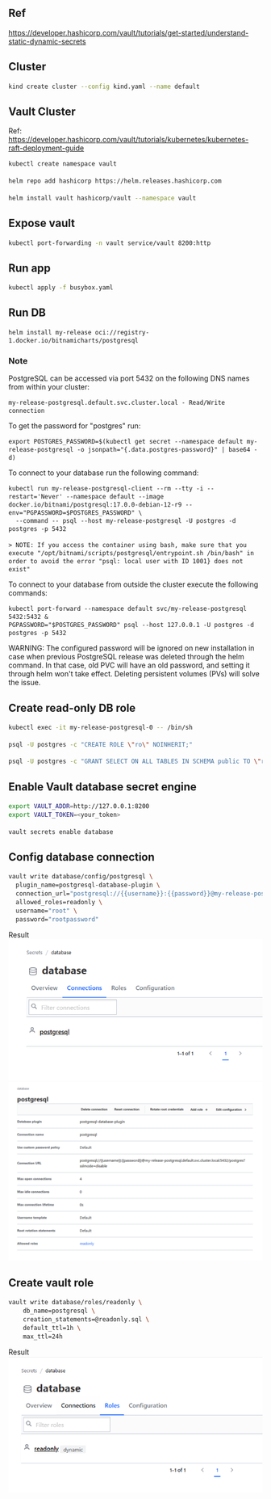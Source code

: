 ## Ref
https://developer.hashicorp.com/vault/tutorials/get-started/understand-static-dynamic-secrets

## Cluster
```bash
kind create cluster --config kind.yaml --name default
```

## Vault Cluster
Ref: https://developer.hashicorp.com/vault/tutorials/kubernetes/kubernetes-raft-deployment-guide

```bash
kubectl create namespace vault

helm repo add hashicorp https://helm.releases.hashicorp.com

helm install vault hashicorp/vault --namespace vault
```

## Expose vault
```bash
kubectl port-forwarding -n vault service/vault 8200:http
```

## Run app
```bash
kubectl apply -f busybox.yaml
```

## Run DB
```
helm install my-release oci://registry-1.docker.io/bitnamicharts/postgresql
```

### Note
PostgreSQL can be accessed via port 5432 on the following DNS names from within your cluster:

    my-release-postgresql.default.svc.cluster.local - Read/Write connection

To get the password for "postgres" run:

    export POSTGRES_PASSWORD=$(kubectl get secret --namespace default my-release-postgresql -o jsonpath="{.data.postgres-password}" | base64 -d)

To connect to your database run the following command:

    kubectl run my-release-postgresql-client --rm --tty -i --restart='Never' --namespace default --image docker.io/bitnami/postgresql:17.0.0-debian-12-r9 --env="PGPASSWORD=$POSTGRES_PASSWORD" \
      --command -- psql --host my-release-postgresql -U postgres -d postgres -p 5432

    > NOTE: If you access the container using bash, make sure that you execute "/opt/bitnami/scripts/postgresql/entrypoint.sh /bin/bash" in order to avoid the error "psql: local user with ID 1001} does not exist"

To connect to your database from outside the cluster execute the following commands:

    kubectl port-forward --namespace default svc/my-release-postgresql 5432:5432 &
    PGPASSWORD="$POSTGRES_PASSWORD" psql --host 127.0.0.1 -U postgres -d postgres -p 5432

WARNING: The configured password will be ignored on new installation in case when previous PostgreSQL release was deleted through the helm command. In that case, old PVC will have an old password, and setting it through helm won't take effect. Deleting persistent volumes (PVs) will solve the issue.

## Create read-only DB role
```bash
kubectl exec -it my-release-postgresql-0 -- /bin/sh

psql -U postgres -c "CREATE ROLE \"ro\" NOINHERIT;"

psql -U postgres -c "GRANT SELECT ON ALL TABLES IN SCHEMA public TO \"ro\";"
```

## Enable Vault database secret engine
```bash
export VAULT_ADDR=http://127.0.0.1:8200
export VAULT_TOKEN=<your_token>

vault secrets enable database
```

## Config database connection
```bash
vault write database/config/postgresql \
  plugin_name=postgresql-database-plugin \
  connection_url="postgresql://{{username}}:{{password}}@my-release-postgresql.default.svc.cluster.local:5432/postgres?sslmode=disable" \
  allowed_roles=readonly \
  username="root" \
  password="rootpassword"
```

Result
![screenshot](connection1.png)
![screenshot](connection2.png)

## Create vault role
```bash
vault write database/roles/readonly \
    db_name=postgresql \
    creation_statements=@readonly.sql \
    default_ttl=1h \
    max_ttl=24h
```

Result
![screenshot](role1.png)